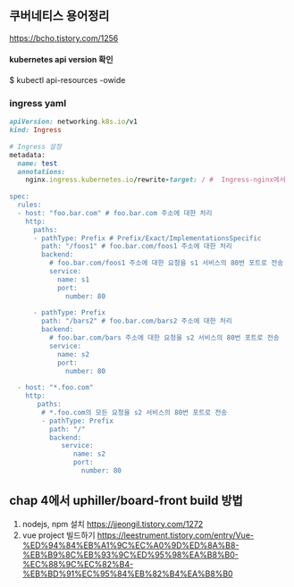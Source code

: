 ## 쿠버네티스 용어정리
https://bcho.tistory.com/1256  

#### kubernetes api version 확인
$ kubectl api-resources -owide


### ingress yaml
``` ruby
apiVersion: networking.k8s.io/v1
kind: Ingress
 
# Ingress 설정 
metadata:
  name: test
  annotations: 
    nginx.ingress.kubernetes.io/rewrite-target: / #  Ingress-nginx에서 '/'로 리다이렉트
 
spec:
  rules:
  - host: "foo.bar.com" # foo.bar.com 주소에 대한 처리
    http:
      paths:
      - pathType: Prefix # Prefix/Exact/ImplementationsSpecific
        path: "/foos1" # foo.bar.com/foos1 주소에 대한 처리
        backend:
          # foo.bar.com/foos1 주소에 대한 요청을 s1 서비스의 80번 포트로 전송
          service:
            name: s1 
            port: 
              number: 80
 
      - pathType: Prefix 
        path: "/bars2" # foo.bar.com/bars2 주소에 대한 처리
        backend:
          # foo.bar.com/bars 주소에 대한 요청을 s2 서비스의 80번 포트로 전송
          service:
            name: s2
            port: 
              number: 80
 
  - host: "*.foo.com"
    http:
       paths:
        # *.foo.com의 모든 요청을 s2 서비스의 80번 포트로 전송
        - pathType: Prefix
          path: "/"
          backend:
             service:
                name: s2
                port: 
                  number: 80

```  


## chap 4에서 uphiller/board-front build 방법
1. nodejs, npm 설치 https://jjeongil.tistory.com/1272
2. vue project 빌드하기 https://leestrument.tistory.com/entry/Vue-%ED%94%84%EB%A1%9C%EC%A0%9D%ED%8A%B8-%EB%B9%8C%EB%93%9C%ED%95%98%EA%B8%B0-%EC%88%9C%EC%82%B4-%EB%BD%91%EC%95%84%EB%82%B4%EA%B8%B0
